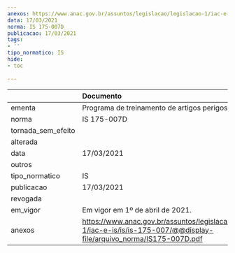 ```yaml
---
anexos: https://www.anac.gov.br/assuntos/legislacao/legislacao-1/iac-e-is/is/is-175-007/@@display-file/arquivo_norma/IS175-007D.pdf
data: 17/03/2021
norma: IS 175-007D
publicacao: 17/03/2021
tags:
- ''
tipo_normatico: IS
hide: 
- toc 
 
---
```


|                    | Documento                                                                                                                   |
|:-------------------|:----------------------------------------------------------------------------------------------------------------------------|
| ementa             | Programa de treinamento de artigos perigosos - PTAP.                                                                        |
| norma              | IS 175-007D                                                                                                                 |
| tornada_sem_efeito |                                                                                                                             |
| alterada           |                                                                                                                             |
| data               | 17/03/2021                                                                                                                  |
| outros             |                                                                                                                             |
| tipo_normatico     | IS                                                                                                                          |
| publicacao         | 17/03/2021                                                                                                                  |
| revogada           |                                                                                                                             |
| em_vigor           | Em vigor em 1º de abril de 2021.                                                                                            |
| anexos             | https://www.anac.gov.br/assuntos/legislacao/legislacao-1/iac-e-is/is/is-175-007/@@display-file/arquivo_norma/IS175-007D.pdf |